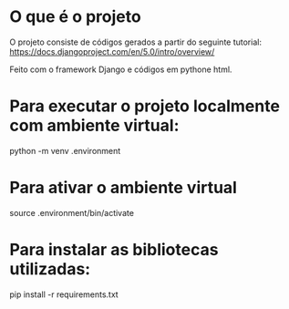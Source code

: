 # O que é o projeto
O projeto consiste de códigos gerados a partir do seguinte tutorial:
https://docs.djangoproject.com/en/5.0/intro/overview/

Feito com o framework Django e códigos em pythone html.

# Para executar o projeto localmente com ambiente virtual:
  python -m venv .environment
#  Para ativar o ambiente virtual
  source .environment/bin/activate
#   Para instalar as bibliotecas utilizadas:
  pip install -r requirements.txt

